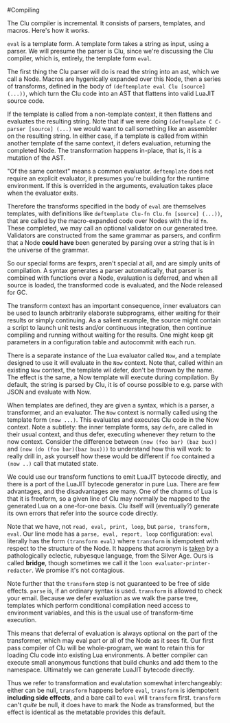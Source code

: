 #Compiling

The Clu compiler is incremental. It consists of parsers, templates, and macros. Here's how it works. 

`eval` is a template form. A template form takes a string as input, using a parser. We will presume the parser is Clu, since we're discussing the Clu compiler, which is, entirely, the template form `eval`. 

The first thing the Clu parser will do is read the string into an ast, which we call a Node. Macros are hygenically expanded over this Node, then a series of transforms, defined in the body of `(deftemplate eval Clu [source] (...))`, which turn the Clu code into an AST that flattens into valid LuaJIT source code.

If the template is called from a non-template context, it then flattens and evaluates the resulting string. Note that if we were doing `(deftemplate C C-parser [source] (...)` we would want to call something like an assembler on the resulting string. In either case, if a template is called from within another template of the same context, it defers evaluation, returning the completed Node. The transformation happens in-place, that is, it is a mutation of the AST. 

"Of the same context" means a common evaluator. `deftemplate` does not require an explicit evaluator, it presumes you're building for the runtime environment. If this is overrided in the arguments, evaluation takes place when the evaluator exits. 

Therefore the transforms specified in the body of `eval` are themselves templates, with definitions like `deftemplate Clu-fn Clu.fn [source] (...))`, that are called by the macro-expanded code over Nodes with the id `fn`. These completed, we may call an optional validator on our generated tree. Validators are constructed from the same grammar as parsers, and confirm that a Node **could have** been generated by parsing over a string that is in the universe of the grammar. 

So our special forms are fexprs, aren't special at all, and are simply units of compilation. A syntax generates a parser automatically, that parser is combined with functions over a Node, evaluation is deferred, and when all source is loaded, the transformed code is evaluated, and the Node released for GC. 

The transform context has an important consequence, inner evaluators can be used to launch arbitrarily elaborate subprograms, either waiting for their results or simply continuing. As a salient example, the source might contain a script to launch unit tests and/or continuous integration, then continue compiling and running without waiting for the results. One might keep git parameters in a configuration table and autocommit with each run. 

There is a separate instance of the Lua evaluator called `Now`, and a template designed to use it will evaluate in the `Now` context. Note that, called within an existing `Now` context, the template wil defer, don't be thrown by the name. The effect is the same, a Now template will execute during compilation. By default, the string is parsed by Clu, it is of course possible to e.g. parse with JSON and evaluate with Now. 

When templates are defined, they are given a syntax, which is a parser, a transformer, and an evaluator. The `Now` context is normally called using the template form `(now ...)`. This evaluates and executes Clu code in the Now context. Note a subtlety: the inner template forms, say `defn`, are called in their usual context, and thus defer, executing whenever they return to the now context. Consider the difference between `(now (foo bar) (baz bux))` and `(now (do (foo bar)(baz bux)))` to understand how this will work: to really drill in, ask yourself how these would be different if `foo` contained a `(now ..)` call that mutated state. 

We could use our transform functions to emit LuaJIT bytecode directly, and there is a port of the LuaJIT bytecode generator in pure Lua. There are few advantages, and the disadvantages are many. One of the charms of Lua is that it is freeform, so a given line of Clu may normally be mapped to the generated Lua on a one-for-one basis. Clu itself will (eventually?) generate its own errors that refer into the source code directly.

Note that we have, not `read, eval, print, loop`, but `parse, transform, eval`. Our line mode has a `parse, eval, report, loop` configuration: `eval` literally has the form `(transform eval)` where `transform` is idempotent with respect to the structure of the Node. It happens that acronym is [taken](http://en.wikipedia.org/wiki/Perl) by a pathologically eclectic, rubyesque language, from the Silver Age. Ours is called **bridge**, though sometimes we call it the `loon evaluator-printer-redactor`. We promise it's not contagious.

Note further that the `transform` step is not guaranteed to be free of side effects. `parse` is, if an ordinary syntax is used. `transform` is allowed to check your email. Because we defer evaluation as we walk the parse tree, templates which perform conditional compilation need access to environment variables, and this is the usual use of transform-time execution. 

This means that deferral of evaluation is always optional on the part of the transformer, which may eval part or all of the Node as it sees fit. Our first pass compiler of Clu will be whole-program, we want to retain this for loading Clu code into existing Lua environments. A better compiler can execute small anonymous functions that build chunks and add them to the namespace. Ultimately we can generate LuaJIT bytecode directly. 

Thus we refer to transformation and evalutation somewhat interchangeably: either can be null, `transform` happens before `eval`, `transform` is idempotent **including side effects**, and a bare call to `eval` will `transform` first. `transform` can't *quite* be null, it does have to mark the Node as transformed, but the effect is identical as the metatable provides this default.
